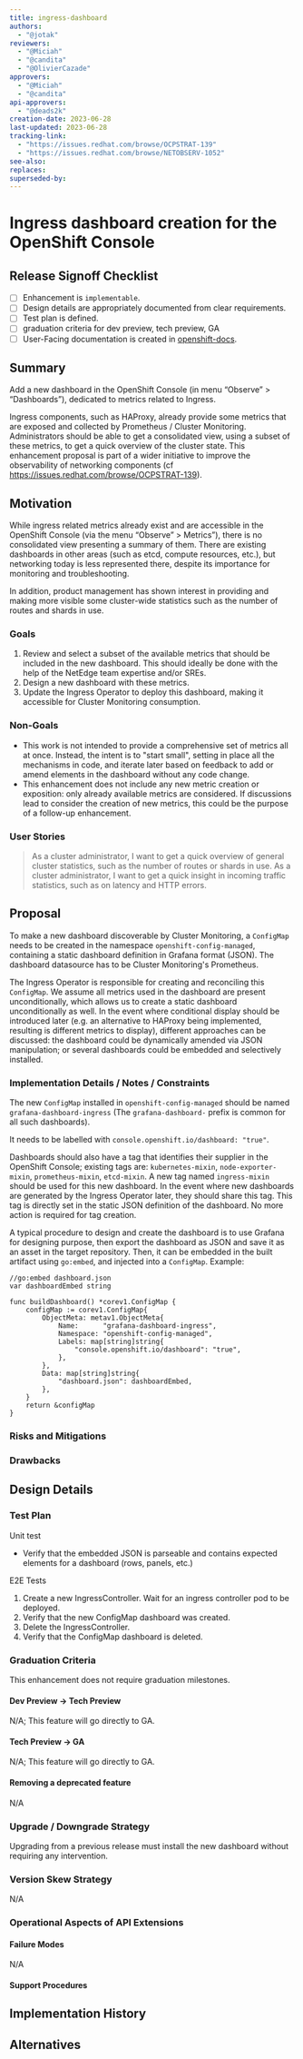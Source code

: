 ```yaml
---
title: ingress-dashboard
authors:
  - "@jotak"
reviewers:
  - "@Miciah"
  - "@candita"
  - "@OlivierCazade"
approvers:
  - "@Miciah"
  - "@candita"
api-approvers:
  - "@deads2k"
creation-date: 2023-06-28
last-updated: 2023-06-28
tracking-link:
  - "https://issues.redhat.com/browse/OCPSTRAT-139"
  - "https://issues.redhat.com/browse/NETOBSERV-1052"
see-also:
replaces:
superseded-by:
---
```


# Ingress dashboard creation for the OpenShift Console

## Release Signoff Checklist

- [ ] Enhancement is `implementable`.
- [ ] Design details are appropriately documented from clear requirements.
- [ ] Test plan is defined.
- [ ] graduation criteria for dev preview, tech preview, GA
- [ ] User-Facing documentation is created in [openshift-docs](https://github.com/openshift/openshift-docs/).

## Summary

Add a new dashboard in the OpenShift Console (in menu “Observe” > “Dashboards”), dedicated to metrics related to Ingress.

Ingress components, such as HAProxy, already provide some metrics that are exposed and collected by Prometheus / Cluster Monitoring. Administrators should be able to get a consolidated view, using a subset of these metrics, to get a quick overview of the cluster state. This enhancement proposal is part of a wider initiative to improve the observability of networking components (cf https://issues.redhat.com/browse/OCPSTRAT-139).

## Motivation

While ingress related metrics already exist and are accessible in the OpenShift Console (via the menu “Observe” > Metrics”), there is no consolidated view presenting a summary of them. There are existing dashboards in other areas (such as etcd, compute resources, etc.), but networking today is less represented there, despite its importance for monitoring and troubleshooting.

In addition, product management has shown interest in providing and making more visible some cluster-wide statistics such as the number of routes and shards in use.

### Goals

1. Review and select a subset of the available metrics that should be included in the new dashboard. This should ideally be done with the help of the NetEdge team expertise and/or SREs.
2. Design a new dashboard with these metrics.
3. Update the Ingress Operator to deploy this dashboard, making it accessible for Cluster Monitoring consumption.

### Non-Goals

- This work is not intended to provide a comprehensive set of metrics all at once. Instead, the intent is to "start small", setting in place all the mechanisms in code, and iterate later based on feedback to add or amend elements in the dashboard without any code change.
- This enhancement does not include any new metric creation or exposition: only already available metrics are considered. If discussions lead to consider the creation of new metrics, this could be the purpose of a follow-up enhancement.

### User Stories

> As a cluster administrator, I want to get a quick overview of general cluster statistics, such as the number of routes or shards in use.
> As a cluster administrator, I want to get a quick insight in incoming traffic statistics, such as on latency and HTTP errors.

## Proposal

To make a new dashboard discoverable by Cluster Monitoring, a `ConfigMap` needs to be created in the namespace `openshift-config-managed`, containing a static dashboard definition in Grafana format (JSON). The dashboard datasource has to be Cluster Monitoring's Prometheus.

The Ingress Operator is responsible for creating and reconciling this `ConfigMap`. We assume all metrics used in the dashboard are present unconditionally, which allows us to create a static dashboard unconditionally as well.
In the event where conditional display should be introduced later (e.g. an alternative to HAProxy being implemented, resulting is different metrics to display), different approaches can be discussed: the dashboard could be dynamically amended via JSON manipulation; or several dashboards could be embedded and selectively installed.

### Implementation Details / Notes / Constraints

The new `ConfigMap` installed in `openshift-config-managed` should be named `grafana-dashboard-ingress` (The `grafana-dashboard-` prefix is common for all such dashboards).

It needs to be labelled with `console.openshift.io/dashboard: "true"`.

Dashboards should also have a tag that identifies their supplier in the OpenShift Console; existing tags are: `kubernetes-mixin`, `node-exporter-mixin`, `prometheus-mixin`, `etcd-mixin`.
A new tag named `ingress-mixin` should be used for this new dashboard. In the event where new dashboards are generated by the Ingress Operator later, they should share this tag.
This tag is directly set in the static JSON definition of the dashboard. No more action is required for tag creation.

A typical procedure to design and create the dashboard is to use Grafana for designing purpose, then export the dashboard as JSON and save it as an asset in the target repository. Then, it can be embedded in the built artifact using `go:embed`, and injected into a `ConfigMap`. Example:

```golang
//go:embed dashboard.json
var dashboardEmbed string

func buildDashboard() *corev1.ConfigMap {
	configMap := corev1.ConfigMap{
		ObjectMeta: metav1.ObjectMeta{
			Name:      "grafana-dashboard-ingress",
			Namespace: "openshift-config-managed",
			Labels: map[string]string{
				"console.openshift.io/dashboard": "true",
			},
		},
		Data: map[string]string{
			"dashboard.json": dashboardEmbed,
		},
	}
	return &configMap
}

```

### Risks and Mitigations

### Drawbacks

## Design Details

### Test Plan

Unit test

- Verify that the embedded JSON is parseable and contains expected elements for a dashboard (rows, panels, etc.)

E2E Tests

1. Create a new IngressController. Wait for an ingress controller pod to be deployed.
2. Verify that the new ConfigMap dashboard was created.
3. Delete the IngressController.
4. Verify that the ConfigMap dashboard is deleted.

### Graduation Criteria

This enhancement does not require graduation milestones.

#### Dev Preview -> Tech Preview

N/A; This feature will go directly to GA.

#### Tech Preview -> GA

N/A; This feature will go directly to GA.

#### Removing a deprecated feature

N/A

### Upgrade / Downgrade Strategy

Upgrading from a previous release must install the new dashboard without requiring any intervention.

### Version Skew Strategy

N/A

### Operational Aspects of API Extensions

#### Failure Modes

N/A

#### Support Procedures

## Implementation History

## Alternatives
